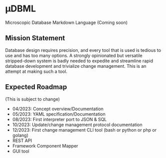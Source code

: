 # µDBML
Microscopic Database Markdown Language
(Coming soon)
## Mission Statement
Database design requires precision, and every tool that is used is tedious to use and has too many options. A strongly opinionated but versatile stripped-down system is badly needed to expedite and streamline rapid database development and trivialize change management. This is an attempt at making such a tool.
## Expected Roadmap
(This is subject to change)
- 04/2023: Concept overview/Documentation 
- 05/2023: YAML specification/Documentation
- 08/2023: First interpreter port to JSON & SQL
- 10/2023: Update/change management protocol documentation
- 12/2023: First change management CLI tool (bash or python or php or golang) 
- REST API
- Framework Component Mapper
- GUI tool
